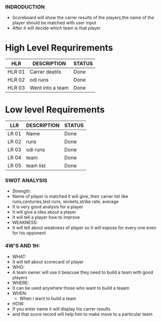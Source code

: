 ### INDRODUCTION
* Scoreboard will show the carrer results of the players,the name of the player should be matched with user input
* After it will decide which team is that player
# High Level Requrirements
|HLR|DESCRIPTION|STATUS|
---|---|---|
HLR 01|Carrer deatils|Done|
HLR 02| odi runs| Done|
HLR 03|Went into a team| Done|
# Low level Requirements
|LLR|DESCRIPTION|STATUS|
---|---|---|
LR 01|Name|Done|
LR 02|runs|Done|
LR 03|odi runs|Done|
LR 04| team|Done|
LR 05| team list|Done|
### SWOT ANALYSIS
* Strength:
 * Name of player is matched it will give, their carrer list like runs,centuries,test runs, wickets,strike rate, average
 * It is very good analysis for a player
 * It will give a idea about a player
 * It will tell a player how to improve
* WEAKNESS:
 * It will tell about  weakness of player so it will expose for every one even for his opponent
 ### 4W'S AND 1H:
 * WHAT:
  * It will tell about scorecard of player
 * WHO:
  * A team owner will use it beacuse they need to build a team with good players 
 * WHERE:
  * It can be used anywhere those who want to build a teaam
 * WHEN:
   * When i want to build a team
 * HOW:
  * If you enter name it will display his carrer results 
  * and that score record will help him to make move to a particular team

